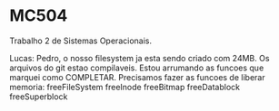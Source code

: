 # MC504
Trabalho 2 de Sistemas Operacionais.

<ESCREVA DEPOIS DE AQUI>



Lucas: Pedro, o nosso filesystem ja esta sendo criado com 24MB.
Os arquivos do git estao compilaveis. Estou arrumando as
funcoes que marquei como COMPLETAR. Precisamos fazer as funcoes
de liberar memoria:
   freeFileSystem
   freeInode
   freeBitmap
   freeDatablock
   freeSuperblock